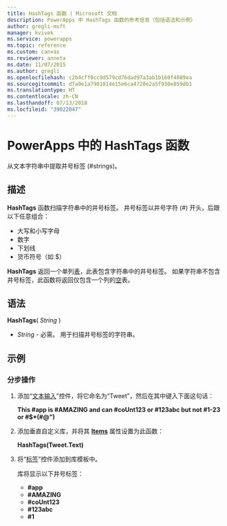 ```yaml
---
title: HashTags 函数 | Microsoft 文档
description: PowerApps 中 HashTags 函数的参考信息（包括语法和示例）
author: gregli-msft
manager: kvivek
ms.service: powerapps
ms.topic: reference
ms.custom: canvas
ms.reviewer: anneta
ms.date: 11/07/2015
ms.author: gregli
ms.openlocfilehash: c2b4cff0cc9d579cd76dad97a3ab1b160f4089ea
ms.sourcegitcommit: dfa0e1a7981814e15e6ca4720e2a5f930e859db1
ms.translationtype: HT
ms.contentlocale: zh-CN
ms.lasthandoff: 07/13/2018
ms.locfileid: "39022047"
---
```

# <a name="hashtags-function-in-powerapps"></a>PowerApps 中的 HashTags 函数
从文本字符串中提取井号标签 (#strings)。

## <a name="description"></a>描述
**HashTags** 函数扫描字符串中的井号标签。 井号标签以井号字符 (#) 开头，后跟以下任意组合：

* 大写和小写字母
* 数字
* 下划线
* 货币符号（如 $）

**HashTags** 返回一个单列[表](../working-with-tables.md)，此表包含字符串中的井号标签。  如果字符串不包含井号标签，此函数将返回仅包含一个列的[空](function-isblank-isempty.md)表。

## <a name="syntax"></a>语法
**HashTags**( *String* )

* *String* - 必需。  用于扫描井号标签的字符串。

## <a name="examples"></a>示例
### <a name="step-by-step"></a>分步操作
1. 添加“[文本输入](../controls/control-text-input.md)”控件，将它命名为“Tweet”，然后在其中键入下面这句话：
   
    **This #app is #AMAZING and can #coUnt123 or #123abc but not #1-23 or #$\*(#@")**
2. 添加垂直自定义库，并将其 **[Items](../controls/properties-core.md)** 属性设置为此函数：
   
    **HashTags(Tweet.Text)**
3. 将“[标签](../controls/control-text-box.md)”控件添加到库模板中。
   
    库将显示以下井号标签：
   
   * **\#app**
   * **\#AMAZING**
   * **\#coUnt123**
   * **\#123abc**
   * **\#1**

